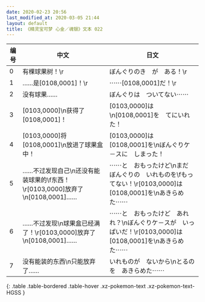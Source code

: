 ```yaml
---
date: 2020-02-23 20:56
last_modified_at: 2020-03-05 21:44
layout: default
title: 《精灵宝可梦 心金／魂银》文本 022
---
```

| 编号 | 中文 | 日文 |
| ---- | ---- | ---- |
| 0 | 有棵球果树！\r | ぼんぐりのき　が　ある！\r |
| 1 | ……是[0108,0001]！\r | ⋯⋯[0108,0001]だ！\r |
| 2 | 没有球果…… | ぼんぐりは　ついてない⋯⋯ |
| 3 | [0103,0000]\n获得了[0108,0001]！ | [0103,0000]は\n[0108,0001]を　てにいれた！ |
| 4 | [0103,0000]将[0108,0001]\n放进了球果盒中！ | [0103,0000]は　[0108,0001]を\nぼんぐりケ－スに　しまった！ |
| 5 | ……不过发现自己\n还没有能装球果的\f东西！\r[0103,0000]放弃了\n[0108,0001]…… | ⋯⋯と　おもったけど\nまだ　ぼんぐりの　いれものを\fもってない！\r[0103,0000]は　[0108,0001]を\nあきらめた⋯⋯ |
| 6 | ……不过发现\n球果盒已经满了！\r[0103,0000]放弃了\n[0108,0001]…… | ⋯⋯と　おもったけど　あれれ？\nぼんぐりケ－スが　いっぱいだ！\r[0103,0000]は　[0108,0001]を\nあきらめた⋯⋯ |
| 7 | 没有能装的东西\n只能放弃了…… | いれものが　ないから\nとるのを　あきらめた⋯⋯ |
{: .table .table-bordered .table-hover .xz-pokemon-text .xz-pokemon-text-HGSS }
